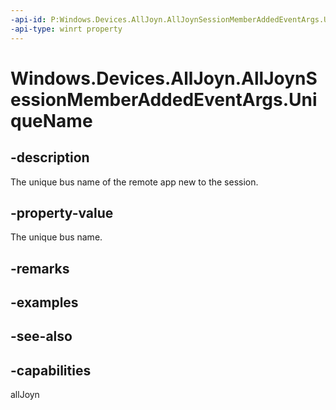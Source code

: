 ----api-id: P:Windows.Devices.AllJoyn.AllJoynSessionMemberAddedEventArgs.UniqueName
-api-type: winrt property
---<!-- Property syntaxpublic string UniqueName { get; }--># Windows.Devices.AllJoyn.AllJoynSessionMemberAddedEventArgs.UniqueName## -descriptionThe unique bus name of the remote app new to the session.## -property-valueThe unique bus name.## -remarks## -examples## -see-also## -capabilitiesallJoyn